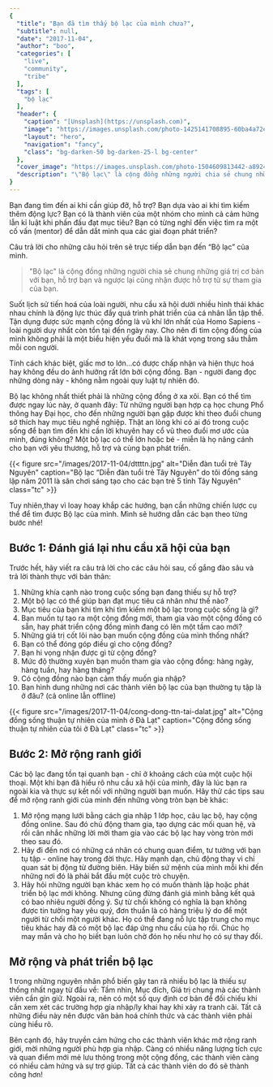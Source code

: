 ```yaml
---
{
  "title": "Bạn đã tìm thấy bộ lạc của mình chưa?",
  "subtitle": null,
  "date": "2017-11-04",
  "author": "boo",
  "categories": [
    "live",
    "community",
    "tribe"
  ],
  "tags": [
    "bộ lạc"
  ],
  "header": {
    "caption": "[Unsplash](https://unsplash.com)",
    "image": "https://images.unsplash.com/photo-1425141708895-60ba4a72e556?fit=crop&w=1200&h=627",
    "layout": "hero",
    "navigation": "fancy",
    "class": "bg-darken-50 bg-darken-25-l bg-center"
  },
  "cover_image": "https://images.unsplash.com/photo-1504609813442-a8924e83f76e?w=800",
  "description": "\"Bộ lạc\" là cộng đồng những người chia sẻ chung những giá trị cơ bản với bạn, hỗ trợ bạn và ngược lại cũng nhận được hỗ trợ từ sự tham gia của bạn."
}
---
```


Bạn đang tìm đến ai khi cần giúp đỡ, hỗ trợ? Bạn dựa vào ai khi tìm kiếm thêm động lực? Bạn có là thành viên của một nhóm cho mình cả cảm hứng lẫn kỉ luật khi phấn đấu đạt mục tiêu? Bạn có từng nghĩ đến việc tìm ra một cố vấn (mentor) để dẫn dắt mình qua các giai đoạn phát triển?

Câu trả lời cho những câu hỏi trên sẽ trực tiếp dẫn bạn đến “Bộ lạc” của mình.

> "Bộ lạc" là cộng đồng những người chia sẻ chung những giá trị cơ bản với bạn, hỗ trợ bạn và ngược lại cũng nhận được hỗ trợ từ sự tham gia của bạn.

Suốt lịch sử tiến hoá của loài người, nhu cầu xã hội dưới nhiều hình thái khác nhau chính là động lực thúc đẩy quá trình phát triển của cá nhân lẫn tập thể. Tận dụng được sức mạnh cộng đồng là vũ khí lớn nhất của Homo Sapiens - loài người duy nhất còn tồn tại đến ngày nay. Cho nên đi tìm cộng đồng của mình không phải là một biểu hiện yếu đuối mà là khát vọng trong sâu thẳm mỗi con người.

Tính cách khác biệt, giấc mơ to lớn...có được chấp nhận và hiện thực hoá hay không đều do ảnh hưởng rất lớn bởi cộng đồng. Bạn - người đang đọc những dòng này - không nằm ngoài quy luật tự nhiên đó.

Bộ lạc không nhất thiết phải là những cộng đồng ở xa xôi. Bạn có thể tìm được ngay lúc này, ở quanh đây: Từ những người bạn hợp cạ học chung Phổ thông hay Đại học, cho đến những người bạn gặp được khi theo đuổi chung sở thích hay mục tiêu nghề nghiệp. Thật an lòng khi có ai đó trong cuộc sống để bạn tìm đến khi cần lời khuyên hay cổ vũ theo đuổi mơ ước của mình, đúng không? Một bộ lạc có thể lớn hoặc bé - miễn là họ nâng cánh cho bạn với yêu thương, hỗ trợ và cùng bạn phát triển.

{{< figure src="/images/2017-11-04/dttttn.jpg" alt="Diễn đàn tuổi trẻ Tây Nguyên" caption="Bộ lạc “Diễn đàn tuổi trẻ Tây Nguyên” do tôi đồng sáng lập năm 2011 là sân chơi sáng tạo cho các bạn trẻ 5 tỉnh Tây Nguyên" class="tc" >}}

Tuy nhiên,thay vì loay hoay khắp các hướng, bạn cần những chiến lược cụ thể để tìm được Bộ lạc của mình. Mình sẽ hướng dẫn các bạn theo từng bước nhé!

## Bước 1: Đánh giá lại nhu cầu xã hội của bạn

Trước hết, hãy viết ra câu trả lời cho các câu hỏi sau, cố gắng đào sâu và trả lời thành thực với bản thân:

1. Những khía cạnh nào trong cuộc sống bạn đang thiếu sự hỗ trợ?
2. Một bộ lạc có thể giúp bạn đạt mục tiêu cá nhân như thế nào?
3. Mục tiêu của bạn khi tìm khi tìm kiếm một bộ lạc trong cuộc sống là gì?
4. Bạn muốn tự tạo ra một cộng đồng mới, tham gia vào một cộng đồng có sẵn, hay phát triển cộng đồng mình đang có lên một tầm cao mới?
5. Những giá trị cốt lõi nào bạn muốn cộng đồng của mình thống nhất?
6. Bạn có thể đóng góp điều gì cho cộng đồng?
7. Bạn hi vọng nhận được gì từ cộng đồng?
8. Mức độ thường xuyên bạn muốn tham gia vào cộng đồng: hàng ngày, hàng tuần, hay hàng tháng?
9. Có cộng đồng nào bạn cảm thấy muốn gia nhập?
10. Bạn hình dung những nơi các thành viên bộ lạc của bạn thường tụ tập là ở đâu? (cả online lẫn offline)

{{< figure src="/images/2017-11-04/cong-dong-ttn-tai-dalat.jpg" alt="Cộng đồng sống thuận tự nhiên của mình ở Đà Lạt" caption="Cộng đồng sống thuận tự nhiên của tôi ở Đà Lạt" class="tc" >}}

## Bước 2: Mở rộng ranh giới

Các bộ lạc đang tồn tại quanh bạn - chỉ ở khoảng cách của một cuộc hội thoại. Một khi bạn đã hiểu rõ nhu cầu xã hội của mình, đây là lúc bạn ra ngoài kia và thực sự kết nối với những người bạn muốn. Hãy thử các tips sau để mở rộng ranh giới của mình đến những vòng tròn bạn bè khác:

1. Mở rộng mạng lưới bằng cách gia nhập 1 lớp học, câu lạc bộ, hay cộng đồng online. Sau đó chủ động tham gia, tạo dựng các mối quan hệ, và rồi cân nhắc những lời mời tham gia vào các bộ lạc hay vòng tròn mới theo sau đó.
2. Hãy đi đến nơi có những cá nhân có chung quan điểm, tư tưởng với bạn tụ tập - online hay trong đời thực. Hãy mạnh dạn, chủ động thay vì chỉ quan sát bị động từ đường biên. Hãy biến sứ mệnh của mình mỗi khi đến những nơi đó là phải bắt đầu một cuộc trò chuyện.
3. Hãy hỏi những người bạn khác xem họ có muốn thành lập hoặc phát triển bộ lạc mới không. Nhưng cũng đừng đánh giá mình bằng kết quả có bao nhiêu người đồng ý. Sự từ chối không có nghĩa là bạn không được tin tưởng hay yêu quý, đơn thuần là có hàng triệu lý do để một người từ chối một người khác. Họ có thể đang nỗ lực tập trung cho mục tiêu khác hay đã có một bộ lạc đáp ứng nhu cầu của họ rồi. Chúc họ may mắn và cho họ biết bạn luôn chờ đón họ nếu như họ có sự thay đổi.

## Mở rộng và phát triển bộ lạc

1 trong những nguyên nhân phổ biến gây tan rã nhiều bộ lạc là thiếu sự thống nhất ngay từ đầu về: Tầm nhìn, Mục đích, Giá trị chung mà các thành viên cần gìn giữ. Ngoài ra, nên có một số quy định cơ bản để đối chiếu khi cần xem xét các trường hợp gia nhập/ly khai hay khi xảy ra tranh cãi. Tất cả những điều này nên được văn bản hoá chính thức và các thành viên phải cùng hiểu rõ.

Bên cạnh đó, hãy truyền cảm hứng cho các thành viên khác mở rộng ranh giới, mời những người phù hợp gia nhập. Càng có nhiều năng lượng tích cực và quan điểm mới mẻ lưu thông trong một cộng đồng, các thành viên càng có nhiều cảm hứng và sự trợ giúp. Tất cả các thành viên do đó sẽ thành công hơn!
